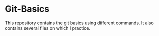 # Git-Basics
This repository contains the git basics using different commands.
It also contains several files on which I practice.
